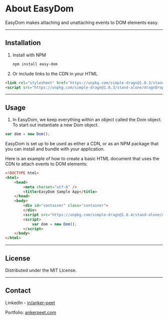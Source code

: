 # About EasyDom

EasyDom makes attaching and unattaching events to DOM elements easy.

---
## Installation

1. Install with NPM
   ```sh
   npm install easy-dom
   ```

2. Or include links to the CDN in your HTML
```html
<link rel="stylesheet" href="https://unpkg.com/simple-dragn@1.0.3/stand-alone/core.css">
<script src="https://unpkg.com/simple-dragn@1.0.3/stand-alone/dragnDrop.js">
```
---
## Usage

1. In EasyDom, we keep everything within an object called the Dom object. To start out instantiate a new Dom object.
```javascript
var dom = new Dom();
```

EasyDom is set up to be used as either a CDN, or as an NPM package that you can install and bundle with your application.

Here is an example of how to create a basic HTML document that uses the CDN to attach events to DOM elements:

```html
<!DOCTYPE html>
<html>
    <head>
        <meta charset="utf-8" />
        <title>EasyDom Sample App</title>
    </head>
    <body>
        <div id="container" class="container">
        </div>
        <script src="https://unpkg.com/simple-dragn@1.0.4/stand-alone/dragnDrop.js"></script>
        <script>
            var dom = new Dom();
        </script>
    </body>    
</html>
```

---
## License

Distributed under the MIT License.

---
## Contact

LinkedIn - [in/anker-peet](https://www.linkedin.com/in/anker-peet/)

Portfolio: [ankerpeet.com](https://www.ankerpeet.com)